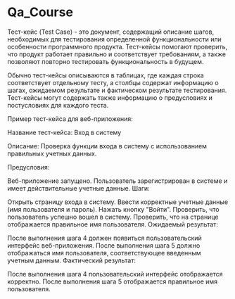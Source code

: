 # Qa_Course
Тест-кейс (Test Case) - это документ, содержащий описание шагов, необходимых для тестирования определенной функциональности или особенности программного продукта. Тест-кейсы помогают проверить, что продукт работает правильно и соответствует требованиям, а также позволяют повторно тестировать функциональность в будущем.

Обычно тест-кейсы описываются в таблицах, где каждая строка соответствует отдельному тесту, а столбцы содержат информацию о шагах, ожидаемом результате и фактическом результате тестирования. Тест-кейсы могут содержать также информацию о предусловиях и постусловиях для каждого теста.

Пример тест-кейса для веб-приложения:

Название тест-кейса: Вход в систему

Описание: Проверка функции входа в систему с использованием правильных учетных данных.

Предусловия:

Веб-приложение запущено.
Пользователь зарегистрирован в системе и имеет действительные учетные данные.
Шаги:

Открыть страницу входа в систему.
Ввести корректные учетные данные (имя пользователя и пароль).
Нажать кнопку "Войти".
Проверить, что пользователь успешно вошел в систему.
Проверить, что на странице отображается правильное имя пользователя.
Ожидаемый результат:

После выполнения шага 4 должен появиться пользовательский интерфейс веб-приложения.
После выполнения шага 5 должно отображаться имя пользователя, соответствующее введенным учетным данным.
Фактический результат:

После выполнения шага 4 пользовательский интерфейс отображается корректно.
После выполнения шага 5 отображается правильное имя пользователя.
